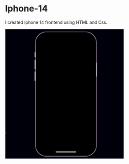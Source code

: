 # Iphone-14

  I created Iphone 14 frontend using HTML and Css.

![Iphone-14](https://github.com/helinyllmz/Iphone-14/blob/main/Iphone%2014.png)
